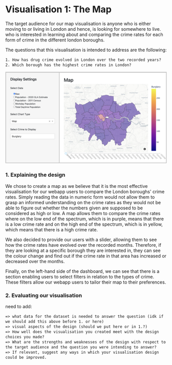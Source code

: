 # Visualisation 1: The Map

The target audience for our map visualisation is anyone who is either moving to or living in London and hence, is looking for somewhere to live. who is interested in learning about and comparing the crime rates for each form of crime in the different london boroughs.

The questions that this visualisation is intended to address are the following:

    1. How has drug crime evolved in London over the two recorded years?
    2. Which borough has the highest crime rates in London?

![Map](../assets/map.png)

### 1. Explaining the design

We chose to create a map as we believe that it is the most effective visualisation for our webapp users to compare the London boroughs' crime rates. 
Simply reading the data in numeric form would not allow them to grasp an informed understanding on the crime rates as they would not be able to figure out whether the numbers given are supposed to be considered as high or low.
A map allows them to compare the crime rates where on the low end of the spectrum, which is in purple, means that there is a low crime rate and on the high end of the spectrum, which is in yellow, which means that there is a high crime rate.

We also decided to provide our users with a slider, allowing them to see how the crime rates have evolved over the recorded months.
Therefore, if they are looking at a specific borough they are interested in, they can see the colour change and find out if the crime rate in that area has increased or decreased over the months.

Finally, on the left-hand side of the dashboard, we can see that there is a section enabling users to select filters in relation to the types of crime.
These filters allow our webapp users to tailor their map to their preferences.

### 2. Evaluating our visualisation

need to add:

    => what data for the dataset is needed to answer the question (idk if we should add this above before 1. or here)
    => visual aspects of the design (should we put here or in 1.?)
    => How well does the visualisation you created meet with the design choices you made?
    => What are the strengths and weaknesses of the design with respect to the target audience and the question you were intending to answer?
    => If relevant, suggest any ways in which your visualisation design could be improved.